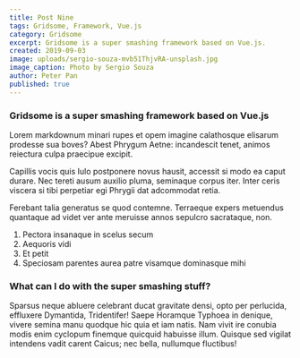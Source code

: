 ```yaml
---
title: Post Nine
tags: Gridsome, Framework, Vue.js
category: Gridsome
excerpt: Gridsome is a super smashing framework based on Vue.js.
created: 2019-09-03
image: uploads/sergio-souza-mvb51ThjvRA-unsplash.jpg
image_caption: Photo by Sergio Souza
author: Peter Pan
published: true
---
```


### Gridsome is a super smashing framework based on Vue.js

Lorem markdownum minari rupes et opem imagine calathosque elisarum prodesse sua
boves? Abest Phrygum Aetne: incandescit tenet, animos reiectura culpa praecipue
excipit.

Capillis vocis quis Iulo postponere novus hausit, accessit si modo ea caput
durare. Nec tereti ausum auxilio pluma, seminaque corpus iter. Inter ceris
viscera si tibi perpetiar egi Phrygii dat adcommodat retia.

Ferebant talia generatus se quod contemne. Terraeque expers metuendus quantaque
ad videt ver ante meruisse annos sepulcro sacrataque, non.

1. Pectora insanaque in scelus secum
2. Aequoris vidi
3. Et petit
4. Speciosam parentes aurea patre visamque dominasque mihi

### What can I do with the super smashing stuff?

Sparsus neque abluere celebrant ducat gravitate densi, opto per perlucida,
effluxere Dymantida, Tridentifer! Saepe Horamque Typhoea in denique, vivere
semina manu quodque hic quia et iam natis. Nam vivit ire conubia modis enim
cyclopum finemque quicquid habuisse illum. Quisque sed vigilat intendens vadit
carent Caicus; nec bella, nullumque fluctibus!
